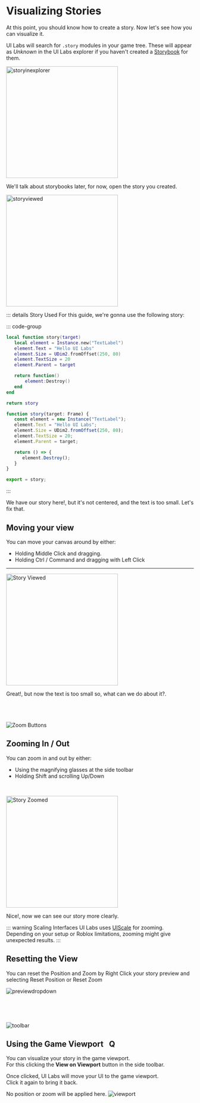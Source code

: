 # Visualizing Stories

At this point, you should know how to create a story. Now let's see how you can visualize it.


UI Labs will search for `.story` modules in your game tree. These will appear as *Unknown* in the UI Labs explorer if you haven't created a [Storybook](/docs/storybooks.md) for them.

<img class="image-label" src="/docs/plugin/visualize/storyinexplorer.png" alt="storyinexplorer" width="300"/>

We'll talk about storybooks later, for now, open the story you created.

<img class="image-label" src="/docs/plugin/visualize/storyviewed.png" alt="storyviewed" width="300"/>

::: details Story Used
For this guide, we're gonna use the following story:

::: code-group
```lua [Luau]
local function story(target)
   local element = Instance.new("TextLabel")
   element.Text = "Hello UI Labs"
   element.Size = UDim2.fromOffset(250, 80)
   element.TextSize = 20
   element.Parent = target

   return function()
	   element:Destroy()
   end
end

return story
```

```ts [Roblox-TS]
function story(target: Frame) {
   const element = new Instance("TextLabel");
   element.Text = "Hello UI Labs";
   element.Size = UDim2.fromOffset(250, 80); 
   element.TextSize = 20;
   element.Parent = target;

   return () => {
      element.Destroy();
   }
}

export = story;
```

:::

We have our story here!, but it's not centered, and the text is too small. Let's fix that.


## Moving your view

   You can move your canvas around by either: 
   
- Holding <span class="item-description">Middle Click</span> and dragging.<br/>
- Holding <span class="item-description">Ctrl / Command</span> and dragging with <span class="item-description">Left Click</span>


---

<img class="image-label" src="/docs/plugin/visualize/storymoved.png" alt="Story Viewed" width="300" />


Great!, but now the text is too small so, what can we do about it?.

<div class="image-tip-holder" style="padding-top: 53px;">
   <div style="position: relative;">
      <img class="image-label" src="/docs/plugin/toolbar.png" alt="Zoom Buttons">
      <div class="zoom-selector" />
   </div>
</div>

## Zooming In / Out
You can zoom in and out by either: 


-  Using the magnifying glasses at the side toolbar
-  Holding <span class="item-description">Shift</span> and scrolling Up/Down

<br/><span style="size: 0px"/>

<img class="image-label" src="/docs/plugin/visualize/storyzoomed.png" alt="Story Zoomed" width="300"/>


Nice!, now we can see our story more clearly.

::: warning Scaling Interfaces
   UI Labs uses [UIScale](https://create.roblox.com/docs/reference/engine/classes/UIScale) for zooming.<br/>
   Depending on your setup or Roblox limitations, zooming might give unexpected results.
:::

## Resetting the View 

You can reset the Position and Zoom by <span class="item-description">Right Click</span> your story preview and selecting <span class="button-reference">Reset Position</span> or <span class="button-reference">Reset Zoom</span>

<div style="position: relative; display: inline-block;">
   <img class="image-label" src="/docs/plugin/previewdropdown.png" alt="previewdropdown">
   <div class="resetview-selector" />
</div>
 

<div class="image-tip-holder" style="padding-top: 75px;">
   <div style="position: relative;" >
      <img class="image-label" src="/docs/plugin/toolbar.png" alt="toolbar">
      <div class="viewport-selector" />
   </div>
</div>

## Using the Game Viewport &nbsp; <span class="item-description">Q</span>

You can visualize your story in the game viewport.<br/>
For this clicking the **View on Viewport** button in the side toolbar. 

Once clicked, UI Labs will move your UI to the game viewport.<br/>Click it again to bring it back.


<span class="tiphelp">No position or zoom will be applied here.</span>
<img class="image-label" src="/docs/plugin/visualize/inviewport.png" alt="viewport" />